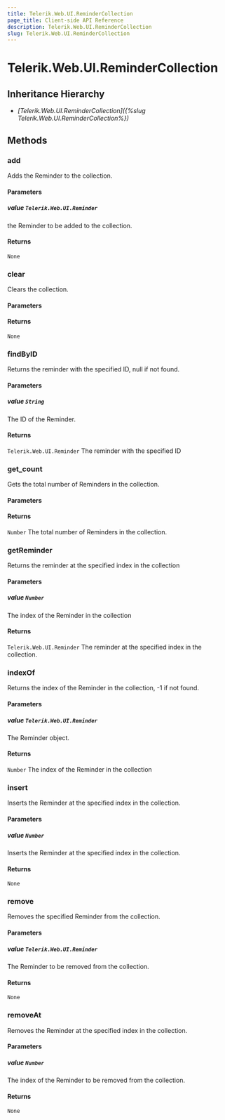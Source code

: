 ```yaml
---
title: Telerik.Web.UI.ReminderCollection
page_title: Client-side API Reference
description: Telerik.Web.UI.ReminderCollection
slug: Telerik.Web.UI.ReminderCollection
---
```


# Telerik.Web.UI.ReminderCollection  

## Inheritance Hierarchy

* *[Telerik.Web.UI.ReminderCollection]({%slug Telerik.Web.UI.ReminderCollection%})*


## Methods

###  add

Adds the Reminder to the collection.

#### Parameters

##### value `Telerik.Web.UI.Reminder`

 the Reminder to be added to the collection. 

#### Returns

`None` 

### clear

Clears the collection.

#### Parameters

#### Returns

`None` 

### findByID

Returns the reminder with the specified ID, null if not found.

#### Parameters

##### value `String`

 The ID of the Reminder. 

#### Returns

`Telerik.Web.UI.Reminder`  The reminder with the specified ID

### get_count

Gets the total number of Reminders in the collection.

#### Parameters

#### Returns

`Number`  The total number of Reminders in the collection. 

### getReminder

Returns the reminder at the specified index in the collection

#### Parameters

##### value `Number`

 The index of the Reminder in the collection 

#### Returns

`Telerik.Web.UI.Reminder`  The reminder at the specified index in the collection. 

### indexOf

Returns the index of the Reminder in the collection, -1 if not found.

#### Parameters

##### value `Telerik.Web.UI.Reminder`

 The Reminder object. 

#### Returns

`Number`  The index of the Reminder in the collection

### insert

Inserts the Reminder at the specified index in the collection.

#### Parameters

##### value `Number`

 Inserts the Reminder at the specified index in the collection. 

#### Returns

`None` 

### remove

Removes the specified Reminder from the collection.

#### Parameters

##### value `Telerik.Web.UI.Reminder`

 The Reminder to be removed from the collection. 

#### Returns

`None` 

### removeAt

Removes the Reminder at the specified index in the collection.

#### Parameters

##### value `Number`

 The index of the Reminder to be removed from the collection. 

#### Returns

`None` 



